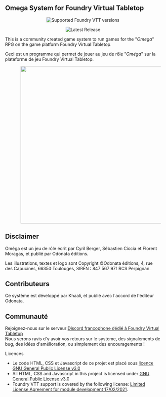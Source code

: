 <h2>Omega System for Foundry Virtual Tabletop</h2>


<div align="center">

![Supported Foundry VTT versions](https://img.shields.io/endpoint?url=https%3A%2F%2Ffoundryshields.com%2Fversion%3Fstyle%3Dflat%26url%3Dhttps%3A%2F%2Fraw.githubusercontent.com%2FKhaali-dev%2Fomega%2Fmaster%2Fsystem.json)

![Latest Release](https://img.shields.io/github/v/release/Khaali-dev/omega?label=Latest%20release)

</div>


<p>This is a community created game system to run games for the "<em>Omega</em>" RPG on the game platform Foundry Virtual Tabletop.</p>

<p>Ceci est un programme qui permet de jouer au jeu de rôle "<em>Oméga</em>" sur la plateforme de jeu Foundry Virtual Tabletop.</p>
<p style="margin-left: 10%;"> <img src="/assets/image/cem-system-exemple.webp" alt="" width="700" height="511" /></p>
<h2>Disclaimer</h2>
<p>Oméga est un jeu de rôle écrit par Cyril Berger, Sébastien Ciccia et Florent Moragas, et publié par Odonata éditions.</p>

<p>Les illustrations, textes et logo sont Copyright ©Odonata éditions, 4, rue des Capucines, 66350 Toulouges, SIREN : 847 567 971 RCS Perpignan.</p>

<h2>Contributeurs</h2>

<p>Ce système est développé par Khaali, et publié avec l'accord de l'éditeur Odonata.</p>

<h2>Communauté</h2>

<p>Rejoignez-nous sur le serveur <a href="https://discord.com/invite/pPSDNJk">Discord francophone dédié à Foundry Virtual Tabletop</a><br />
Nous serons ravis d'y avoir vos retours sur le système, des signalements de bug, des idées d'amélioration, ou simplement des encouragements !</p>


</h2>Licences</h2>
<p><ul>
<li>Le code HTML, CSS et Javascript de ce projet est placé sous <a href="https://choosealicense.com/licenses/gpl-3.0/">licence GNU General Public License v3.0</a></li>

<li>All HTML, CSS and Javascript in this project is licensed under <a href="https://choosealicense.com/licenses/gpl-3.0/">GNU General Public License v3.0</a></li>

<li>Foundry VTT support is covered by the following license: <a href="https://foundryvtt.com/article/license/">Limited License Agreement for module development 17/02/2021</a>.</li>
</ul></p>